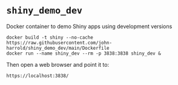 # `shiny_demo_dev`

Docker container to demo Shiny apps using development versions 

```
docker build -t shiny --no-cache  https://raw.githubusercontent.com/john-harrold/shiny_demo_dev/main/Dockerfile
docker run --name shiny_dev --rm -p 3838:3838 shiny_dev &
```

Then open a web browser and point it to:
```
https://localhost:3838/
```
